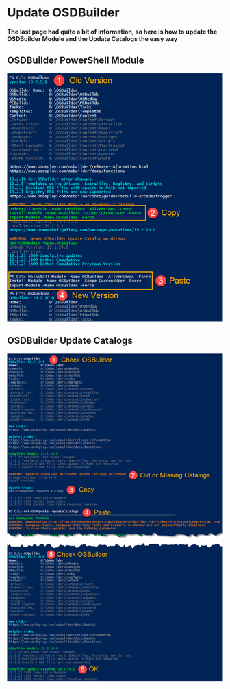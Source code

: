 # Update OSDBuilder

**The last page had quite a bit of information, so here is how to update the OSDBuilder Module and the Update Catalogs the easy way**

## **OSDBuilder PowerShell Module**

![](../../../.gitbook/assets/2019-02-11_9-28-01.png)

## OSDBuilder Update Catalogs

![](../../../.gitbook/assets/2019-02-11_9-40-52.png)


